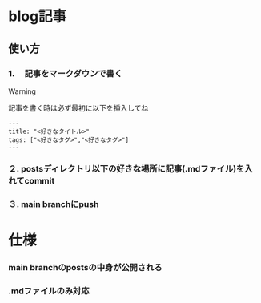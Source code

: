 # blog記事

## 使い方
### 1. 　記事をマークダウンで書く
> [!WARNING]
> 記事を書く時は必ず最初に以下を挿入してね
```
---
title: "<好きなタイトル>"
tags: ["<好きなタグ>","<好きなタグ>"]
---
```
### ２. postsディレクトリ以下の好きな場所に記事(.mdファイル)を入れてcommit

### ３. main branchにpush

# 仕様
### main branchのpostsの中身が公開される

### .mdファイルのみ対応

### 